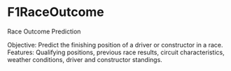 # F1RaceOutcome
Race Outcome Prediction  

Objective: Predict the finishing position of a driver or constructor in a race. 
Features: Qualifying positions, previous race results, circuit characteristics, weather conditions, driver and constructor standings.
